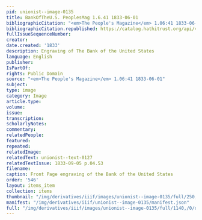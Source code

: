 ```yaml
---
pid: unionist--image-0135
title: BankOfTheU.S. PeoplesMag 1.6.41 1833-06-01
bibliographicCitation: "<em>The People's Magazine</em> 1.06:41 1833-06-01"
bibliographicCitation.republished: https://catalog.hathitrust.org/api/volumes/oclc/6497679.html
fullIssueSequenceNumber: 
creator: 
date.created: '1833'
description: Engraving of The Bank of the United States
language: English
publisher: 
IsPartOf: 
rights: Public Domain
source: "<em>The People's Magazine</em> 1.06:41 1833-06-01"
subject: 
type: image
category: Image
article.type: 
volume: 
issue: 
transcription: 
scholarlyNotes: 
commentary: 
relatedPeople: 
featured: 
repeated: 
relatedImage: 
relatedText: unionist--text-0127
relatedTextIssue: 1833-09-05 p.04.53
filename: 
caption: Front Page engraving of the Bank of the United States
order: '546'
layout: items_item
collection: items
thumbnail: "/img/derivatives/iiif/images/unionist--image-0135/full/250,/0/default.jpg"
manifest: "/img/derivatives/iiif/unionist--image-0135/manifest.json"
full: "/img/derivatives/iiif/images/unionist--image-0135/full/1140,/0/default.jpg"
---
```


